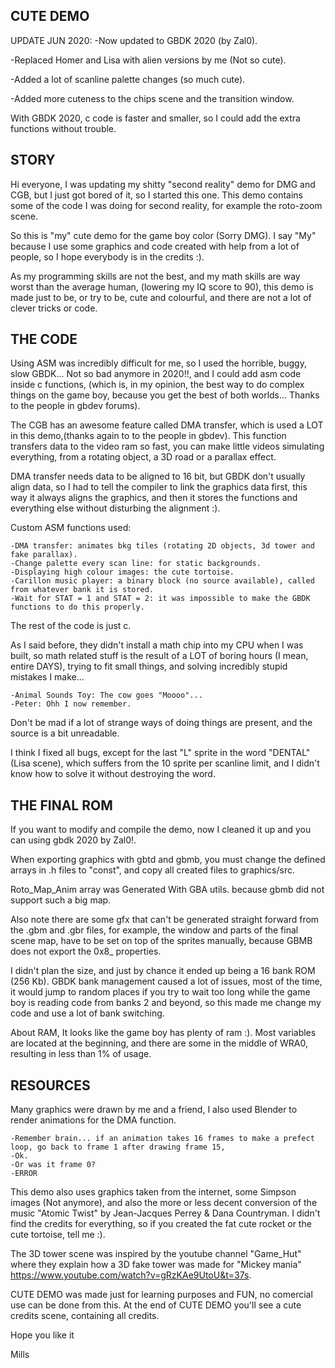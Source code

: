 CUTE DEMO
---------

UPDATE JUN 2020: 
-Now updated to GBDK 2020 (by Zal0).

-Replaced Homer and Lisa with alien versions by me (Not so cute).

-Added a lot of scanline palette changes (so much cute).

-Added more cuteness to the chips scene and the transition window.


With GBDK 2020, c code is faster and smaller, so I could add the extra functions without trouble. 


STORY
-----

Hi everyone, I was updating my shitty "second reality" demo for DMG and CGB, but I just got bored of it, so I started 
this one. This demo contains some of the code I was doing for second reality, for example the roto-zoom scene.

So this is "my" cute demo for the game boy color (Sorry DMG). I say "My" because I use some graphics and code created 
with help from a lot of people, so I hope everybody is in the credits :).

As my programming skills are not the best, and my math skills are way worst than the average human, (lowering my IQ 
score to 90), this demo is made just to be, or try to be, cute and colourful, and there are not a lot of clever 
tricks or code. 


THE CODE
--------

Using ASM was incredibly difficult for me, so I used the horrible, buggy, slow GBDK... Not so bad anymore in 2020!!, and I could add asm code inside c functions, (which is, in my opinion, the best way to do complex things on the game boy, because you get the best of both worlds... Thanks to the people in gbdev forums).

The CGB has an awesome feature called DMA transfer, which is used a LOT in this demo,(thanks again to to the people in gbdev).
This function transfers data to the video ram so fast, you can make little videos simulating everything, from a rotating 
object, a 3D road or a parallax effect. 

DMA transfer needs data to be aligned to 16 bit, but GBDK don't usually align data, so I had to tell the compiler to 
link the graphics data first, this way it always aligns the graphics, and then it stores the functions and everything 
else without disturbing the alignment :).

Custom ASM functions used:

	-DMA transfer: animates bkg tiles (rotating 2D objects, 3d tower and fake parallax). 
	-Change palette every scan line: for static backgrounds.
	-Displaying high colour images: the cute tortoise.
	-Carillon music player: a binary block (no source available), called from whatever bank it is stored.
	-Wait for STAT = 1 and STAT = 2: it was impossible to make the GBDK functions to do this properly.
	
The rest of the code is just c.

As I said before, they didn't install a math chip into my CPU when I was built, so math related stuff is the result of 
a LOT of boring hours (I mean, entire DAYS), trying to fit small things, and solving incredibly stupid mistakes I make...

	-Animal Sounds Toy: The cow goes "Moooo"...  
	-Peter: Ohh I now remember. 

Don't be mad if a lot of strange ways of doing things are present, and the source is a bit unreadable. 

I think I fixed all bugs, except for the last "L" sprite in the word "DENTAL" (Lisa scene), which suffers from the 
10 sprite per scanline limit, and I didn't know how to solve it without destroying the word.  


THE FINAL ROM
-------------

If you want to modify and compile the demo, now I cleaned it up and you can using gbdk 2020 by Zal0!.

When exporting graphics with gbtd and gbmb, you must change the defined arrays in .h files to "const", and copy all created files to graphics/src.

Roto_Map_Anim array was Generated With GBA utils. because gbmb did not support such a big map.

Also note there are some gfx that can't be generated straight forward from the .gbm and .gbr files, for example, the window
and parts of the final scene map, have to be set on top of the sprites manually, because GBMB does not export the 0x8_ properties.

I didn't plan the size, and just by chance it ended up being a 16 bank ROM (256 Kb).
GBDK bank management caused a lot of issues, most of the time, it would jump to random places if you try to wait too long 
while the game boy is reading code from banks 2 and beyond, so this made me change my code and use a lot of bank switching.

About RAM, It looks like the game boy has plenty of ram :). Most variables are located at the beginning, and there are 
some in the middle of WRA0, resulting in less than 1% of usage. 



RESOURCES
---------
Many graphics were drawn by me and a friend, I also used Blender to render animations for the DMA function. 

	-Remember brain... if an animation takes 16 frames to make a prefect loop, go back to frame 1 after drawing frame 15, 
	-Ok. 
	-Or was it frame 0? 
	-ERROR

This demo also uses graphics taken from the internet, some Simpson images (Not anymore), and also the more or less decent 
conversion of the music "Atomic Twist" by Jean-Jacques Perrey & Dana Countryman.
I didn't find the credits for everything, so if you created the fat cute rocket or the cute tortoise, tell me :).

The 3D tower scene was inspired by the youtube channel "Game_Hut" where they explain how a 3D fake tower was made for "Mickey mania" https://www.youtube.com/watch?v=gRzKAe9UtoU&t=37s.

CUTE DEMO was made just for learning purposes and FUN, no comercial use can be done from this.
At the end of CUTE DEMO you'll see a cute credits scene, containing all credits.

Hope you like it

Mills
	
